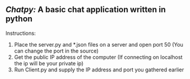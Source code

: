 *Chatpy:*
**A basic chat application written in python**
---
Instructions:
1. Place the server.py and *.json files on a server and open port 50 (You can change the port in the source)
2. Get the public IP address of the computer (If connecting on localhost the ip will be your private ip)
3. Run Client.py and supply the IP address and port you gathered earlier
